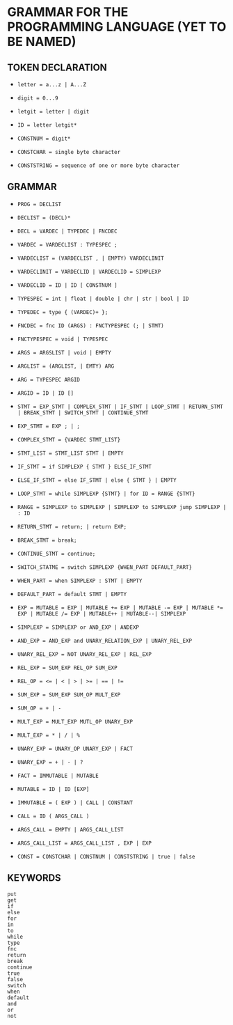 GRAMMAR FOR THE PROGRAMMING LANGUAGE (YET TO BE NAMED)
===============================================================

## TOKEN DECLARATION

* `letter = a...z | A...Z`

* `digit = 0...9`

* `letgit = letter | digit`

* `ID = letter letgit*`

* `CONSTNUM = digit*`

* `CONSTCHAR = single byte character`

* `CONSTSTRING = sequence of one or more byte character`

## GRAMMAR

* `PROG = DECLIST`

* `DECLIST = (DECL)*`

* `DECL = VARDEC | TYPEDEC | FNCDEC`

* `VARDEC = VARDECLIST : TYPESPEC ;`

* `VARDECLIST = (VARDECLIST , | EMPTY) VARDECLINIT`

* `VARDECLINIT = VARDECLID | VARDECLID = SIMPLEXP`

* `VARDECLID = ID | ID [ CONSTNUM ]`

* `TYPESPEC = int | float | double | chr | str | bool | ID`

* `TYPEDEC = type { (VARDEC)+ };`

* `FNCDEC = fnc ID (ARGS) : FNCTYPESPEC (; | STMT)`

* `FNCTYPESPEC = void | TYPESPEC`

* `ARGS = ARGSLIST | void | EMPTY`

* `ARGLIST = (ARGLIST, | EMTY) ARG`

* `ARG = TYPESPEC ARGID`

* `ARGID = ID | ID []`

* `STMT = EXP_STMT | COMPLEX_STMT | IF_STMT | LOOP_STMT | RETURN_STMT | BREAK_STMT | SWITCH_STMT | CONTINUE_STMT`

* `EXP_STMT = EXP ; | ;`

* `COMPLEX_STMT = {VARDEC STMT_LIST}`

* `STMT_LIST = STMT_LIST STMT | EMPTY`

* `IF_STMT = if SIMPLEXP { STMT } ELSE_IF_STMT`

* `ELSE_IF_STMT = else IF_STMT | else { STMT } | EMPTY`

* `LOOP_STMT = while SIMPLEXP {STMT} | for ID = RANGE {STMT}`

* `RANGE = SIMPLEXP to SIMPLEXP | SIMPLEXP to SIMPLEXP jump SIMPLEXP | : ID`

* `RETURN_STMT = return; | return EXP;`

* `BREAK_STMT = break;`

* `CONTINUE_STMT = continue;`

* `SWITCH_STATME = switch SIMPLEXP {WHEN_PART DEFAULT_PART}`

* `WHEN_PART = when SIMPLEXP : STMT | EMPTY`

* `DEFAULT_PART = default STMT | EMPTY`

* `EXP = MUTABLE = EXP | MUTABLE += EXP | MUTABLE -= EXP | MUTABLE *= EXP | MUTABLE /= EXP | MUTABLE++ | MUTABLE--| SIMPLEXP`

* `SIMPLEXP = SIMPLEXP or AND_EXP | ANDEXP`

* `AND_EXP = AND_EXP and UNARY_RELATION_EXP | UNARY_REL_EXP`

* `UNARY_REL_EXP = NOT UNARY_REL_EXP | REL_EXP`

* `REL_EXP = SUM_EXP REL_OP SUM_EXP`

* `REL_OP = <= | < | > | >= | == | !=`

* `SUM_EXP = SUM_EXP SUM_OP MULT_EXP`

* `SUM_OP = + | -`

* `MULT_EXP = MULT_EXP MUTL_OP UNARY_EXP`

* `MULT_EXP = * | / | %`

* `UNARY_EXP = UNARY_OP UNARY_EXP | FACT`

* `UNARY_EXP = + | - | ?`

* `FACT = IMMUTABLE | MUTABLE`

* `MUTABLE = ID | ID [EXP]`

* `IMMUTABLE = ( EXP ) | CALL | CONSTANT`

* `CALL = ID ( ARGS_CALL )`

* `ARGS_CALL = EMPTY | ARGS_CALL_LIST`

* `ARGS_CALL_LIST = ARGS_CALL_LIST , EXP | EXP`

* `CONST = CONSTCHAR | CONSTNUM | CONSTSTRING | true | false`

## KEYWORDS

```
put
get
if
else
for
in
to
while
type
fnc
return
break
continue
true
false
switch
when
default
and
or
not
```
